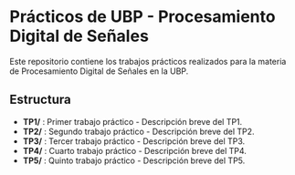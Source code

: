 # Prácticos de UBP - Procesamiento Digital de Señales

Este repositorio contiene los trabajos prácticos realizados para la materia de Procesamiento Digital de Señales en la UBP.

## Estructura

- **TP1/** : Primer trabajo práctico - Descripción breve del TP1.
- **TP2/** : Segundo trabajo práctico - Descripción breve del TP2.
- **TP3/** : Tercer trabajo práctico - Descripción breve del TP3.
- **TP4/** : Cuarto trabajo práctico - Descripción breve del TP4.
- **TP5/** : Quinto trabajo práctico - Descripción breve del TP5.
